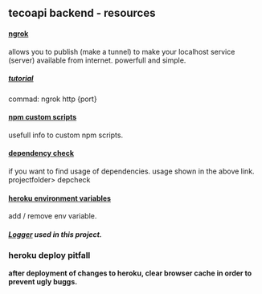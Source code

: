 ## tecoapi backend - resources

#### [ngrok](https://ngrok.com/)
allows you to publish (make a tunnel) to make your localhost service (server) available from internet. powerfull and simple.
##### [tutorial](https://www.youtube.com/watch?v=7jtajujotia)
commad: ngrok http {port}

#### [npm custom scripts](https://www.freecodecamp.org/news/introduction-to-npm-scripts-1dbb2ae01633/)
usefull info to custom npm scripts.

#### [dependency check](https://www.npmjs.com/package/depcheck)
if you want to find usage of dependencies. usage shown in the above link.
projectfolder> depcheck

#### [heroku environment variables](https://devcenter.heroku.com/articles/config-vars)
add / remove env variable.

##### [Logger](https://github.com/haadcode/logplease) used in this project.



### heroku deploy pitfall <br/>
**after deployment of changes to heroku, clear browser cache in order to prevent ugly buggs.**

 


